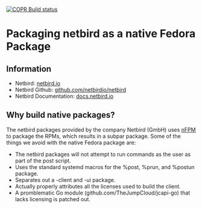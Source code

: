 [![COPR Build status](https://copr.fedorainfracloud.org/coprs/jsbillings/netbird/package/netbird/status_image/last_build.png)](https://copr.fedorainfracloud.org/coprs/jsbillings/netbird/)

# Packaging netbird as a native Fedora Package

## Information

- Netbird: [netbird.io](https://netbird.io/)
- Netbird Github: [github.com/netbirdio/netbird](https://github.com/netbirdio/netbird/)
- Netbird Documentation: [docs.netbird.io](https://docs.netbird.io/)

## Why build native packages?

The netbird packages provided by the company Netbird (GmbH) uses [nFPM](https://github.com/goreleaser/nfpm) to package the RPMs, which results in a subpar package.  Some of the things we avoid with the native Fedora package are:

- The netbird packages will not attempt to run commands as the user as part of the post script.
- Uses the standard systemd macros for the %post, %prun, and %postun package.
- Separates out a -client and -ui package.
- Actually properly attributes all the licenses used to build the client.
- A promblematic Go module (github.com/TheJumpCloud/jcapi-go) that lacks licensing is patched out.
